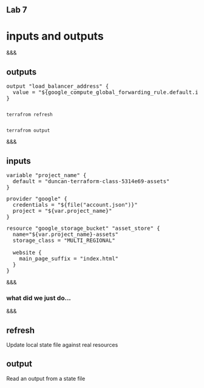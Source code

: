 <!-- .slide: data-background="#01b564" -->
## Lab 7
# inputs and outputs

&&&
## outputs

<pre>
output "load_balancer_address" {
  value = "${google_compute_global_forwarding_rule.default.ip_address}"
}
</pre>

<pre class='fragment'><code data-trim data-noescape>
terrafrom refresh
</pre></code>

<pre class='fragment'><code data-trim data-noescape>
terrafrom output
</pre></code>

&&&
## inputs
<pre class='fragment'>
variable "project_name" {
  default = "duncan-terraform-class-5314e69-assets"
}
</pre>

<pre class='fragment'>
provider "google" {
  credentials = "${file("account.json")}"
  project = "${var.project_name}"
}
</pre>

<pre class='fragment'>
resource "google_storage_bucket" "asset_store" {
  name="${var.project_name}-assets"
  storage_class = "MULTI_REGIONAL"

  website {
    main_page_suffix = "index.html"
  }
}
</pre>

&&&
### what did we just do...
&&&

## refresh
 Update local state file against real resources<!-- .element: class="fragment" -->

## output<!-- .element: class="fragment" -->
  Read an output from a state file<!-- .element: class="fragment" -->
